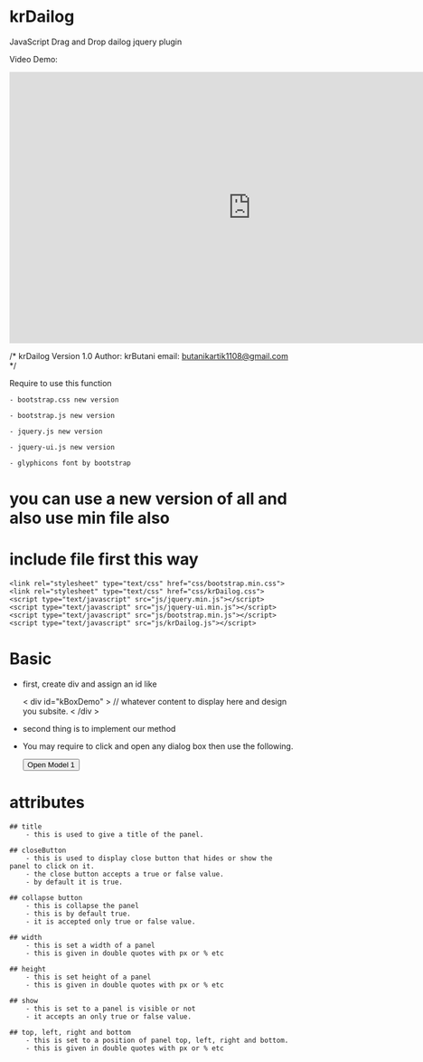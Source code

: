 # krDailog

JavaScript Drag and Drop dailog jquery plugin

Video Demo:
<iframe width="854" height="480" src="https://www.youtube.com/watch?v=t_7uJO_nFoA" frameborder="0" allowfullscreen></iframe>


/*
    krDailog Version 1.0
    Author: krButani
    email: butanikartik1108@gmail.com
*/


Require to use this function

    - bootstrap.css new version
    
    - bootstrap.js new version
    
    - jquery.js new version
    
    - jquery-ui.js new version
    
    - glyphicons font by bootstrap
    

# you can use a new version of all and also use min file also

# include file first this way

    <link rel="stylesheet" type="text/css" href="css/bootstrap.min.css">
    <link rel="stylesheet" type="text/css" href="css/krDailog.css">
    <script type="text/javascript" src="js/jquery.min.js"></script>
    <script type="text/javascript" src="js/jquery-ui.min.js"></script>
    <script type="text/javascript" src="js/bootstrap.min.js"></script>
    <script type="text/javascript" src="js/krDailog.js"></script>

# Basic

 - first, create div and assign an id like
 
    < div id="kBoxDemo" >
        // whatever content to display here and design you subsite.
    < /div >

 - second thing is to implement our method
    <script>
    
        $(document).ready(function(){
        
            $('#kBoxDemo').kBox({
            
                            title: "kartik", // to give the title
                            
                            closeButton: true,
                            
                        });
                        
        });
        
    </script>

 - You may require to click and open any dialog box then use the following.

     <input type="button" name="kbtn" id="kbtn" value="Open Model 1" />
     
     <script>
    
         $(document).ready(function(){
         
                    $('#kBoxDemo').kBox({
                    
                                    title: "kartik", // to give the title
                                    
                                    closeButton: true,
                                    
                                    show: false,
                                    
                    });

                    $('#kbtn').click(function(){
                    
                        $('#kBoxDemo').kBox({open:true}); / / this is also use to close the pannel and re open it.
                        
                    });
                    
         });
     </script>

# attributes

    ## title
        - this is used to give a title of the panel.

    ## closeButton
        - this is used to display close button that hides or show the panel to click on it.
        - the close button accepts a true or false value.
        - by default it is true.

    ## collapse button
        - this is collapse the panel
        - this is by default true.
        - it is accepted only true or false value.

    ## width
        - this is set a width of a panel
        - this is given in double quotes with px or % etc

    ## height
        - this is set height of a panel
        - this is given in double quotes with px or % etc

    ## show
        - this is set to a panel is visible or not
        - it accepts an only true or false value.

    ## top, left, right and bottom
        - this is set to a position of panel top, left, right and bottom.
        - this is given in double quotes with px or % etc

